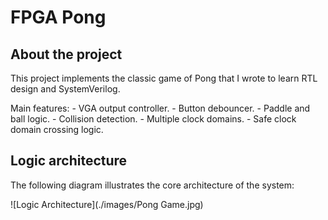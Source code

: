 # FPGA Pong

## About the project

This project implements the classic game of Pong that I wrote to learn RTL design and SystemVerilog.

Main features:
    - VGA output controller.
    - Button debouncer.
    - Paddle and ball logic.
    - Collision detection.
    - Multiple clock domains.
    - Safe clock domain crossing logic.

## Logic architecture

The following diagram illustrates the core architecture of the system:

![Logic Architecture](./images/Pong Game.jpg)